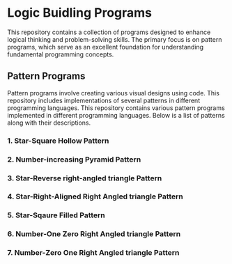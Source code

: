 # Logic Buidling Programs

This repository contains a collection of programs designed to enhance logical thinking and problem-solving skills. The primary focus is on pattern programs, which serve as an excellent foundation for understanding fundamental programming concepts.

## Pattern Programs

Pattern programs involve creating various visual designs using code. This repository includes implementations of several patterns in different programming languages.
This repository contains various pattern programs implemented in different programming languages. Below is a list of patterns along with their descriptions.

### 1. Star-Square Hollow Pattern

### 2. Number-increasing Pyramid Pattern

### 3. Star-Reverse right-angled triangle Pattern

### 4. Star-Right-Aligned Right Angled triangle Pattern

### 5. Star-Sqaure Filled Pattern

### 6. Number-One Zero Right Angled triangle Pattern

### 7. Number-Zero One Right Angled triangle Pattern
